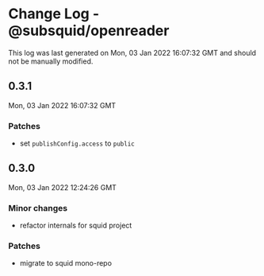 # Change Log - @subsquid/openreader

This log was last generated on Mon, 03 Jan 2022 16:07:32 GMT and should not be manually modified.

## 0.3.1
Mon, 03 Jan 2022 16:07:32 GMT

### Patches

- set `publishConfig.access` to `public`

## 0.3.0
Mon, 03 Jan 2022 12:24:26 GMT

### Minor changes

- refactor internals for squid project

### Patches

- migrate to squid mono-repo

